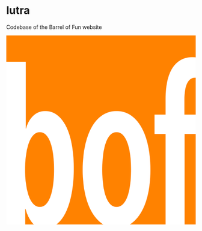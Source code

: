 lutra
=====

Codebase of the Barrel of Fun website

![BOF](https://raw.githubusercontent.com/bofcoders/lutra/master/src/images/boflogo.png)
